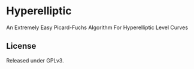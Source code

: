 # Hyperelliptic
An Extremely Easy Picard-Fuchs Algorithm For Hyperelliptic Level Curves
## License
Released under GPLv3.
